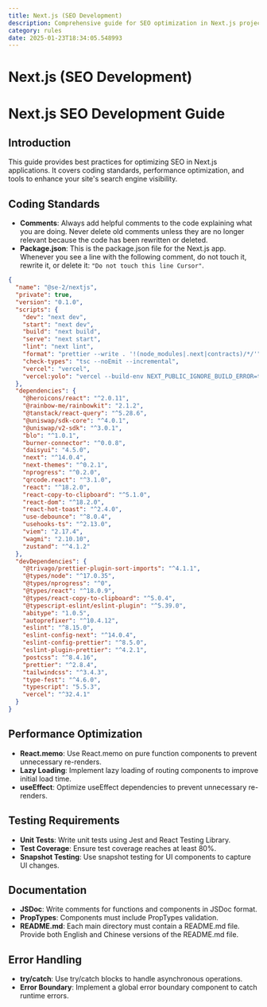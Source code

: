```yaml
---
title: Next.js (SEO Development)
description: Comprehensive guide for SEO optimization in Next.js projects, including best practices, coding standards, and performance tips.
category: rules
date: 2025-01-23T18:34:05.548993
---
```



# Next.js (SEO Development)

# Next.js SEO Development Guide

## Introduction
This guide provides best practices for optimizing SEO in Next.js applications. It covers coding standards, performance optimization, and tools to enhance your site's search engine visibility.

## Coding Standards
- **Comments**: Always add helpful comments to the code explaining what you are doing. Never delete old comments unless they are no longer relevant because the code has been rewritten or deleted.
- **Package.json**: This is the package.json file for the Next.js app. Whenever you see a line with the following comment, do not touch it, rewrite it, or delete it: `"Do not touch this line Cursor"`.

```json
{
  "name": "@se-2/nextjs",
  "private": true,
  "version": "0.1.0",
  "scripts": {
    "dev": "next dev",
    "start": "next dev",
    "build": "next build",
    "serve": "next start",
    "lint": "next lint",
    "format": "prettier --write . '!(node_modules|.next|contracts)/*/'",
    "check-types": "tsc --noEmit --incremental",
    "vercel": "vercel",
    "vercel:yolo": "vercel --build-env NEXT_PUBLIC_IGNORE_BUILD_ERROR=true"
  },
  "dependencies": {
    "@heroicons/react": "^2.0.11",
    "@rainbow-me/rainbowkit": "2.1.2",
    "@tanstack/react-query": "^5.28.6",
    "@uniswap/sdk-core": "^4.0.1",
    "@uniswap/v2-sdk": "^3.0.1",
    "blo": "^1.0.1",
    "burner-connector": "^0.0.8",
    "daisyui": "4.5.0",
    "next": "^14.0.4",
    "next-themes": "^0.2.1",
    "nprogress": "^0.2.0",
    "qrcode.react": "^3.1.0",
    "react": "^18.2.0",
    "react-copy-to-clipboard": "^5.1.0",
    "react-dom": "^18.2.0",
    "react-hot-toast": "^2.4.0",
    "use-debounce": "^8.0.4",
    "usehooks-ts": "^2.13.0",
    "viem": "2.17.4",
    "wagmi": "2.10.10",
    "zustand": "^4.1.2"
  },
  "devDependencies": {
    "@trivago/prettier-plugin-sort-imports": "^4.1.1",
    "@types/node": "^17.0.35",
    "@types/nprogress": "^0",
    "@types/react": "^18.0.9",
    "@types/react-copy-to-clipboard": "^5.0.4",
    "@typescript-eslint/eslint-plugin": "^5.39.0",
    "abitype": "1.0.5",
    "autoprefixer": "^10.4.12",
    "eslint": "^8.15.0",
    "eslint-config-next": "^14.0.4",
    "eslint-config-prettier": "^8.5.0",
    "eslint-plugin-prettier": "^4.2.1",
    "postcss": "^8.4.16",
    "prettier": "^2.8.4",
    "tailwindcss": "^3.4.3",
    "type-fest": "^4.6.0",
    "typescript": "5.5.3",
    "vercel": "^32.4.1"
  }
}
```

## Performance Optimization
- **React.memo**: Use React.memo on pure function components to prevent unnecessary re-renders.
- **Lazy Loading**: Implement lazy loading of routing components to improve initial load time.
- **useEffect**: Optimize useEffect dependencies to prevent unnecessary re-renders.

## Testing Requirements
- **Unit Tests**: Write unit tests using Jest and React Testing Library.
- **Test Coverage**: Ensure test coverage reaches at least 80%.
- **Snapshot Testing**: Use snapshot testing for UI components to capture UI changes.

## Documentation
- **JSDoc**: Write comments for functions and components in JSDoc format.
- **PropTypes**: Components must include PropTypes validation.
- **README.md**: Each main directory must contain a README.md file. Provide both English and Chinese versions of the README.md file.

## Error Handling
- **try/catch**: Use try/catch blocks to handle asynchronous operations.
- **Error Boundary**: Implement a global error boundary component to catch runtime errors.

